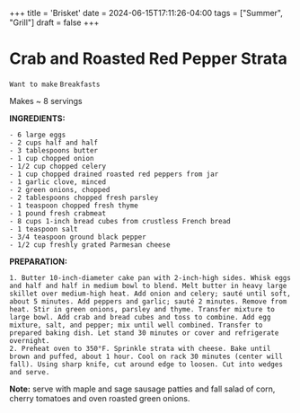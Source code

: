 +++
title = 'Brisket'
date = 2024-06-15T17:11:26-04:00
tags = ["Summer", "Grill"]
draft = false
+++
# Crab and Roasted Red Pepper Strata

`Want to make` `Breakfasts`

Makes ~ 8 servings

**INGREDIENTS:**

    - 6 large eggs
    - 2 cups half and half
    - 3 tablespoons butter
    - 1 cup chopped onion
    - 1/2 cup chopped celery
    - 1 cup chopped drained roasted red peppers from jar
    - 1 garlic clove, minced
    - 2 green onions, chopped
    - 2 tablespoons chopped fresh parsley
    - 1 teaspoon chopped fresh thyme
    - 1 pound fresh crabmeat
    - 8 cups 1-inch bread cubes from crustless French bread
    - 1 teaspoon salt
    - 3/4 teaspoon ground black pepper
    - 1/2 cup freshly grated Parmesan cheese

**PREPARATION:**

    1. Butter 10-inch-diameter cake pan with 2-inch-high sides. Whisk eggs and half and half in medium bowl to blend. Melt butter in heavy large skillet over medium-high heat. Add onion and celery; sauté until soft, about 5 minutes. Add peppers and garlic; sauté 2 minutes. Remove from heat. Stir in green onions, parsley and thyme. Transfer mixture to large bowl. Add crab and bread cubes and toss to combine. Add egg mixture, salt, and pepper; mix until well combined. Transfer to prepared baking dish. Let stand 30 minutes or cover and refrigerate overnight.
    2. Preheat oven to 350°F. Sprinkle strata with cheese. Bake until brown and puffed, about 1 hour. Cool on rack 30 minutes (center will fall). Using sharp knife, cut around edge to loosen. Cut into wedges and serve.

**Note:** serve with maple and sage sausage patties and fall salad of corn, cherry tomatoes and oven roasted green onions. 
